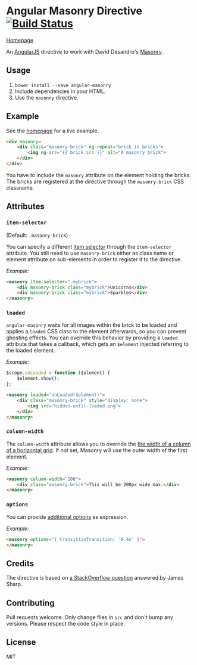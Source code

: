 # Angular Masonry Directive [![Build Status](https://travis-ci.org/passy/angular-masonry.png)](https://travis-ci.org/passy/angular-masonry)

[Homepage](http://passy.github.io/angular-masonry)

An [AngularJS](http://angularjs.org/) directive to work with David Desandro's [Masonry](http://masonry.desandro.com/).

## Usage

1. `bower install --save angular-masonry`
2. Include dependencies in your HTML.
3. Use the `masonry` directive.

## Example

See the [homepage](http://passy.github.io/angular-masonry) for a live example.

```html
<div masonry>
    <div class="masonry-brick" ng-repeat="brick in bricks">
        <img ng-src="{{ brick.src }}" alt="A masonry brick">
    </div>
</div>
```

You have to include the `masonry` attribute on the element holding the bricks.
The bricks are registered at the directive through the `masonry-brick` CSS
classname.

## Attributes

### `item-selector`

(Default: `.masonry-brick`)

You can specify a different [item
selector](http://masonry.desandro.com/options.html#itemselector) through the
`item-selector` attribute. You still need to use `masonry-brick` either as class
name or element attribute on sub-elements in order to register it to the
directive.

*Example:*

```html
<masonry item-selector=".mybrick">
    <div masonry-brick class="mybrick">Unicorns</div>
    <div masonry-brick class="mybrick">Sparkles</div>
</masonry>
```

### `loaded`

`angular-masonry` waits for all images within the brick to be loaded and applies
a `loaded` CSS class to the element afterwards, so you can prevent ghosting
effects. You can override this behavior by providing a `loaded` attribute that
takes a callback, which gets an `$element` injected referring to the loaded
element.

*Example:*

```javascript
$scope.onLoaded = function ($element) {
    $element.show();
};
```

```html
<masonry loaded="onLoaded($element)">
    <div class="masonry-brick" style="display: none">
        <img src="hidden-until-loaded.png">
    </div>
</masonry>
```

### `column-width`

The `column-width` attribute allows you to override the [the width of a column
of a horizontal grid](http://masonry.desandro.com/options.html#columnwidth). If
not set, Masonry will use the outer width of the first element.

*Example:*

```html
<masonry column-width="200">
    <div class="masonry-brick">This will be 200px wide max.</div>
</masonry>
```

### `options`

You can provide [additional options](http://masonry.desandro.com/options.html)
as expression.

*Example:*

```html
<masonry options="{ transitionTransition: '0.4s' }">
</masonry>
```

## Credits

The directive is based on
[a StackOverflow question](http://stackoverflow.com/questions/16504151/masonry-with-angularjs)
answered by James Sharp.


## Contributing

Pull requests welcome. Only change files in `src` and don't bump any versions.
Please respect the code style in place.

## License

MIT
